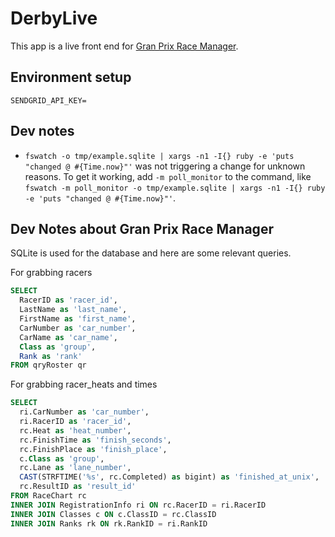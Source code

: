 # DerbyLive

This app is a live front end for [Gran Prix Race Manager](https://grandprix-software-central.com/).

## Environment setup

```
SENDGRID_API_KEY=
```

## Dev notes

- `fswatch -o tmp/example.sqlite | xargs -n1 -I{} ruby -e 'puts "changed @ #{Time.now}"'` was not triggering a change for unknown reasons. To get it working, add `-m poll_monitor` to the command, like `fswatch -m poll_monitor -o tmp/example.sqlite | xargs -n1 -I{} ruby -e 'puts "changed @ #{Time.now}"'`.

## Dev Notes about Gran Prix Race Manager

SQLite is used for the database and here are some relevant queries.

For grabbing racers

```sql
SELECT
  RacerID as 'racer_id',
  LastName as 'last_name',
  FirstName as 'first_name',
  CarNumber as 'car_number',
  CarName as 'car_name',
  Class as 'group',
  Rank as 'rank'
FROM qryRoster qr
```

For grabbing racer_heats and times

```sql
SELECT
  ri.CarNumber as 'car_number',
  ri.RacerID as 'racer_id',
  rc.Heat as 'heat_number',
  rc.FinishTime as 'finish_seconds',
  rc.FinishPlace as 'finish_place',
  c.Class as 'group',
  rc.Lane as 'lane_number',
  CAST(STRFTIME('%s', rc.Completed) as bigint) as 'finished_at_unix',
  rc.ResultID as 'result_id'
FROM RaceChart rc
INNER JOIN RegistrationInfo ri ON rc.RacerID = ri.RacerID
INNER JOIN Classes c ON c.ClassID = rc.ClassID
INNER JOIN Ranks rk ON rk.RankID = ri.RankID
```
